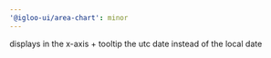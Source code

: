 ```yaml
---
'@igloo-ui/area-chart': minor
---
```


displays in the x-axis + tooltip the utc date instead of the local date
